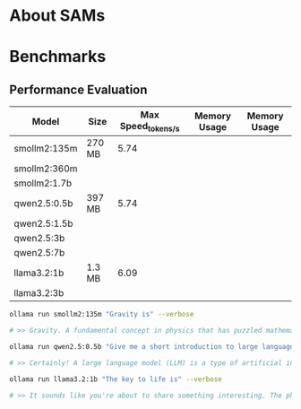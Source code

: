 # About SAMs
# Benchmarks
## Performance Evaluation

|  Model         | Size        |  Max Speed<sub>tokens/s     |  Memory Usage     |  Memory Usage     |
|----------------|-------------|-----------------------------|-------------------|-------------------|
| smollm2:135m   |270 MB       |5.74                         |                   |                   |
| smollm2:360m   |             |                             |                   |                   |
| smollm2:1.7b   |             |                             |                   |                   |
| qwen2.5:0.5b   |397 MB       |5.74                         |                   |                   |
| qwen2.5:1.5b   |             |                             |                   |                   |
| qwen2.5:3b     |             |                             |                   |                   |
| qwen2.5:7b     |             |                             |                   |                   |
| llama3.2:1b    |1.3 MB       |6.09                         |                   |                   |
| llama3.2:3b    |             |                             |                   |                   |

```bash
ollama run smollm2:135m "Gravity is" --verbose

# >> Gravity. A fundamental concept in physics that has puzzled mathematicians and physicists for centuries. It arises from the way objects fall towards the ground due to gravity. However, it's fascinating to note that gravitational mass doesn't exactly depend on its density or composition - a subtle difference between gravity and inertia can arise.
```
```bash
ollama run qwen2.5:0.5b "Give me a short introduction to large language model." --verbose

# >> Certainly! A large language model (LLM) is a type of artificial intelligence system designed and trained using deep learning algorithms. These models can generate human-like text and perform specific tasks such as translation, summarization, machine translation, and more.
```
```bash
ollama run llama3.2:1b "The key to life is" --verbose

# >> It sounds like you're about to share something interesting. The phrase "The key to life" can refer to various things, and I'm curious - what are your thoughts on it? Are you looking for inspiration, wisdom, or perhaps a specific insight that will help guide you through life's journey?
```

